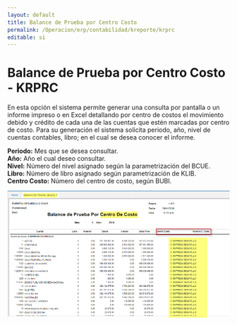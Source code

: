 ```yaml
---
layout: default
title: Balance de Prueba por Centro Costo
permalink: /Operacion/erp/contabilidad/kreporte/krprc
editable: si
---
```


# Balance de Prueba por Centro Costo - KRPRC

En esta opción el sistema permite generar una consulta por pantalla o un informe impreso o en Excel detallando por centro de costos el movimiento debido y crédito de cada una de las cuentas que estén marcadas por centro de costo. Para su generación el sistema solicita periodo, año, nivel de cuentas contables, libro; en el cual se desea conocer el informe. 

**Periodo:** Mes que se desea consultar.  
**Año:** Año el cual deseo consultar.  
**Nivel:** Número del nivel asignado según la parametrización del BCUE.  
**Libro:** Número de libro asignado según parametrización de KLIB.  
**Centro Costo:** Número del centro de costo, según BUBI.  

![](krprc2.png)







